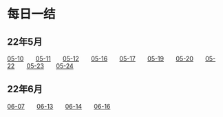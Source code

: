 # 每日一结

## 22年5月

[05-10](/每日一结/22_05_10)  [05-11](/每日一结/22_05_11)  [05-12](/每日一结/22_05_12)  [05-16](/每日一结/22_05_16)  [05-17](/每日一结/22_05_17)  [05-19](/每日一结/22_05_19)  [05-20](/每日一结/22_05_20)  [05-22](/每日一结/22_05_22)  [05-23](/每日一结/22_05_23)  [05-24](/每日一结/22_05_24)

## 22年6月

[06-07](/每日一结/22_06_07)  [06-13](/每日一结/22_06_13)  [06-14](/每日一结/22_06_14)  [06-16](/每日一结/22_06_16)
